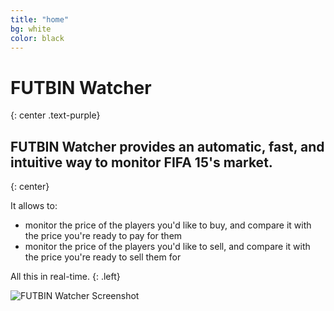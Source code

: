 ```yaml
---
title: "home"
bg: white
color: black
---
```


# FUTBIN Watcher
{: center .text-purple}

## FUTBIN Watcher provides an automatic, fast, and intuitive way to monitor FIFA 15's market.
{: center}

It allows to:

* monitor the price of the players you'd like to buy, and compare it with the price you're ready to pay for them
* monitor the price of the players you'd like to sell, and compare it with the price you're ready to sell them for

All this in real-time.
{: .left}

![FUTBIN Watcher Screenshot](http://www.dinduks.com/futbin-watcher/img/screenshot.png)
